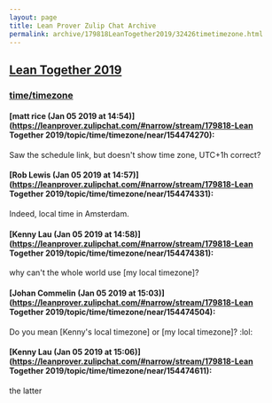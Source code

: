 ```yaml
---
layout: page
title: Lean Prover Zulip Chat Archive 
permalink: archive/179818LeanTogether2019/32426timetimezone.html
---
```


## [Lean Together 2019](index.html)
### [time/timezone](32426timetimezone.html)

#### [matt rice (Jan 05 2019 at 14:54)](https://leanprover.zulipchat.com/#narrow/stream/179818-Lean Together 2019/topic/time/timezone/near/154474270):
Saw the schedule link, but doesn't show time zone,  UTC+1h correct?

#### [Rob Lewis (Jan 05 2019 at 14:57)](https://leanprover.zulipchat.com/#narrow/stream/179818-Lean Together 2019/topic/time/timezone/near/154474331):
Indeed, local time in Amsterdam.

#### [Kenny Lau (Jan 05 2019 at 14:58)](https://leanprover.zulipchat.com/#narrow/stream/179818-Lean Together 2019/topic/time/timezone/near/154474381):
why can't the whole world use [my local timezone]?

#### [Johan Commelin (Jan 05 2019 at 15:03)](https://leanprover.zulipchat.com/#narrow/stream/179818-Lean Together 2019/topic/time/timezone/near/154474504):
Do you mean [Kenny's local timezone] or [my local timezone]? :lol:

#### [Kenny Lau (Jan 05 2019 at 15:06)](https://leanprover.zulipchat.com/#narrow/stream/179818-Lean Together 2019/topic/time/timezone/near/154474611):
the latter

